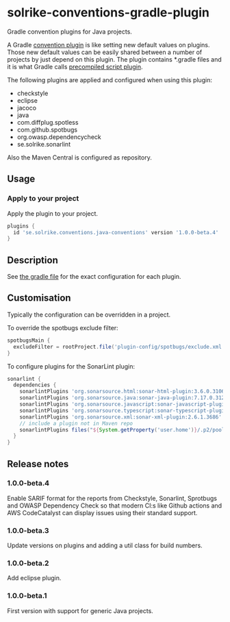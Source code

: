 # solrike-conventions-gradle-plugin
Gradle convention plugins for Java projects.

A Gradle
[convention plugin](https://docs.gradle.org/current/userguide/sharing_build_logic_between_subprojects.html#sec:convention_plugins)
is like setting new default values on plugins. Those new default values can be easily shared between a number of
projects by just depend on this plugin.
The plugin contains *.gradle files and it is what Gradle calls
[precompiled script plugin](https://docs.gradle.org/current/userguide/custom_plugins.html#sec:precompiled_plugins).

The following plugins are applied and configured when using this plugin:
* checkstyle
* eclipse
* jacoco
* java
* com.diffplug.spotless
* com.github.spotbugs
* org.owasp.dependencycheck
* se.solrike.sonarlint

Also the Maven Central is configured as repository.

## Usage
### Apply to your project
Apply the plugin to your project.

```groovy
plugins {
  id 'se.solrike.conventions.java-conventions' version '1.0.0-beta.4'
}
```

## Description
See [the gradle file](./src/main/groovy/se.solrike.conventions.java-conventions.gradle) for the exact configuration for
each plugin.

## Customisation
Typically the configuration can be overridden in a project.

To override the spotbugs exclude filter:

```groovy
spotbugsMain {
  excludeFilter = rootProject.file('plugin-config/spotbugs/exclude.xml')
}
```

To configure plugins for the SonarLint plugin:

```groovy
sonarlint {
  dependencies {
    sonarlintPlugins 'org.sonarsource.html:sonar-html-plugin:3.6.0.3106'
    sonarlintPlugins 'org.sonarsource.java:sonar-java-plugin:7.17.0.31219'
    sonarlintPlugins 'org.sonarsource.javascript:sonar-javascript-plugin:8.8.0.17228' // both JS and TS
    sonarlintPlugins 'org.sonarsource.typescript:sonar-typescript-plugin:2.1.0.4359'
    sonarlintPlugins 'org.sonarsource.xml:sonar-xml-plugin:2.6.1.3686'
    // include a plugin not in Maven repo
    sonarlintPlugins files("${System.getProperty('user.home')}/.p2/pool/plugins/org.sonarlint.eclipse.core_7.2.1.42550/plugins/sonar-secrets-plugin-1.1.0.36766.jar")
  }
}
```


## Release notes
### 1.0.0-beta.4
Enable SARIF format for the reports from Checkstyle, Sonarlint, Sprotbugs and OWASP Dependency Check so that
modern CI:s like Github actions and AWS CodeCatalyst can display issues using their standard support.

### 1.0.0-beta.3
Update versions on plugins and adding a util class for build numbers.

### 1.0.0-beta.2
Add eclipse plugin.

### 1.0.0-beta.1
First version with support for generic Java projects.


